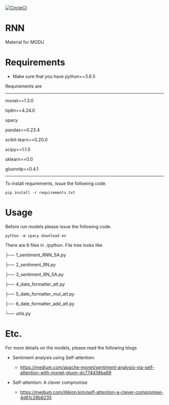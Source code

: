 [![CircleCI](https://circleci.com/gh/kionkim/Attention.svg?style=shield)](https://circleci.com/gh/kionkim/Attention)

# RNN
Material for MODU

# Requirements

* Make sure that you have python==3.6.5

Requirements are 

---

mxnet==1.3.0

tqdm==4.24.0

spacy

pandas==0.23.4

scikit-learn==0.20.0

scipy==1.1.0

sklearn==0.0

gluonnlp==0.4.1

---


To install requirements, issue the following code.

```
pip install -r requirements.txt
```

# Usage

Before run models please issue the following code.

```
python -m spacy download en
```

There are 6 files in ./python. File tree looks like

├── 1_sentiment_RNN_SA.py

├── 2_sentiment_RN.py

├── 3_sentiment_RN_SA.py

├── 4_date_formatter_att.py

├── 5_date_formatter_mul_att.py

├── 6_date_formatter_add_att.py

└── utils.py


# Etc.

For more details on the models, please read the following blogs

* Sentiment analysis using Self-attention:

  - https://medium.com/apache-mxnet/sentiment-analysis-via-self-attention-with-mxnet-gluon-dc774d38ba69

* Self-attention: A clever compromise

  - https://medium.com/@kion.kim/self-attention-a-clever-compromise-4d61c28b8235
